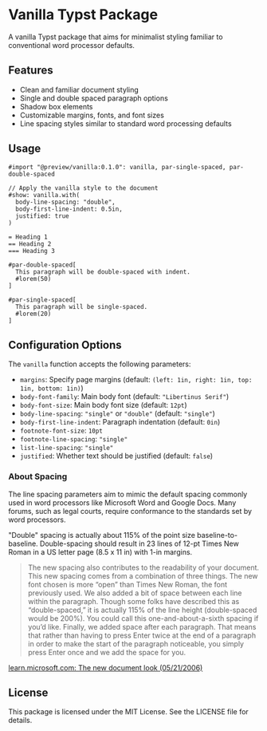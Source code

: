 # Vanilla Typst Package

A vanilla Typst package that aims for minimalist styling familiar to conventional word processor defaults.

## Features

- Clean and familiar document styling
- Single and double spaced paragraph options
- Shadow box elements
- Customizable margins, fonts, and font sizes
- Line spacing styles similar to standard word processing defaults

## Usage

```typst
#import "@preview/vanilla:0.1.0": vanilla, par-single-spaced, par-double-spaced

// Apply the vanilla style to the document
#show: vanilla.with(
  body-line-spacing: "double",
  body-first-line-indent: 0.5in,
  justified: true
)

= Heading 1
== Heading 2
=== Heading 3

#par-double-spaced[
  This paragraph will be double-spaced with indent.
  #lorem(50)
]

#par-single-spaced[
  This paragraph will be single-spaced.
  #lorem(20)
]
```

## Configuration Options

The `vanilla` function accepts the following parameters:

- `margins`: Specify page margins (default: `(left: 1in, right: 1in, top: 1in, bottom: 1in)`)
- `body-font-family`: Main body font (default: `"Libertinus Serif"`)
- `body-font-size`: Main body font size (default: `12pt`)
- `body-line-spacing`: `"single"` or `"double"` (default: `"single"`)
- `body-first-line-indent`: Paragraph indentation (default: `0in`)
- `footnote-font-size`: `10pt`
- `footnote-line-spacing`: `"single"`
- `list-line-spacing`: `"single"`
- `justified`: Whether text should be justified (default: `false`)

### About Spacing

The line spacing parameters aim to mimic the default spacing commonly used in word processors like Microsoft Word and Google Docs. Many forums, such as legal courts, require conformance to the standards set by word processors.

"Double" spacing is actually about 115% of the point size baseline-to-baseline. Double-spacing should result in 23 lines of 12-pt Times New Roman in a US letter page (8.5 x 11 in) with 1-in margins.

> The new spacing also contributes to the readability of your document. This new spacing comes from a combination of three things. The new font chosen is more “open” than Times New Roman, the font previously used. We also added a bit of space between each line within the paragraph. Though some folks have described this as “double-spaced,” it is actually 115% of the line height (double-spaced would be 200%). You could call this one-and-about-a-sixth spacing if you’d like. Finally, we added space after each paragraph. That means that rather than having to press Enter twice at the end of a paragraph in order to make the start of the paragraph noticeable, you simply press Enter once and we add the space for you.

[learn.microsoft.com: The new document look (05/21/2006)](https://learn.microsoft.com/en-us/archive/blogs/joe_friend/the-new-document-look)


## License

This package is licensed under the MIT License. See the LICENSE file for details.